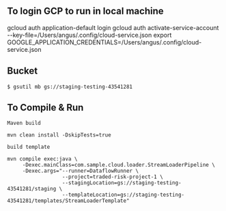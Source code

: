 ## To login GCP to run in local machine
gcloud auth application-default login
gcloud auth activate-service-account --key-file=/Users/angus/.config/cloud-service.json
export GOOGLE_APPLICATION_CREDENTIALS=/Users/angus/.config/cloud-service.json


## Bucket
	$ gsutil mb gs://staging-testing-43541281

## To Compile & Run
`Maven build`

```
mvn clean install -DskipTests=true
```

`build template`

```
mvn compile exec:java \
     -Dexec.mainClass=com.sample.cloud.loader.StreamLoaderPipeline \
     -Dexec.args="--runner=DataflowRunner \
                  --project=traded-risk-project-1 \
                  --stagingLocation=gs://staging-testing-43541281/staging \
                  --templateLocation=gs://staging-testing-43541281/templates/StreamLoaderTemplate"
```


